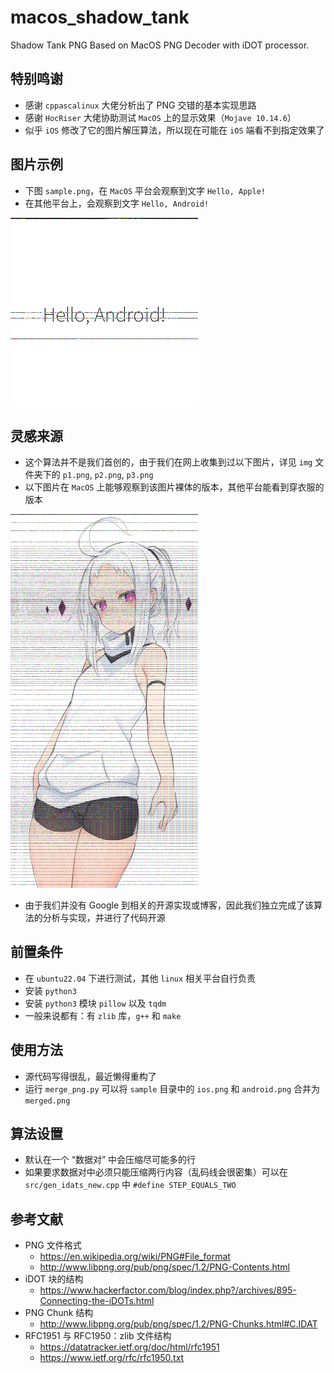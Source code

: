 # macos_shadow_tank
Shadow Tank PNG Based on MacOS PNG Decoder with iDOT processor.



## 特别鸣谢

- 感谢 `cppascalinux` 大佬分析出了 PNG 交错的基本实现思路
- 感谢 `HocRiser` 大佬协助测试 `MacOS` 上的显示效果（`Mojave 10.14.6`）
- 似乎 `iOS` 修改了它的图片解压算法，所以现在可能在 `iOS` 端看不到指定效果了



## 图片示例

- 下图 `sample.png`，在 `MacOS` 平台会观察到文字 `Hello, Apple!`
- 在其他平台上，会观察到文字 `Hello, Android!`

![](./img/sample.png)



## 灵感来源

- 这个算法并不是我们首创的，由于我们在网上收集到过以下图片，详见 `img` 文件夹下的 `p1.png`,  `p2.png`,  `p3.png`
- 以下图片在 `MacOS` 上能够观察到该图片裸体的版本，其他平台能看到穿衣服的版本

<img src="./img/p1.png" style="width: 300px">

- 由于我们并没有 Google 到相关的开源实现或博客，因此我们独立完成了该算法的分析与实现，并进行了代码开源



## 前置条件

- 在 `ubuntu22.04` 下进行测试，其他 `linux` 相关平台自行负责
- 安装 `python3` 
- 安装 `python3` 模块 `pillow` 以及 `tqdm`
- 一般来说都有：有 `zlib` 库，`g++` 和 `make`



## 使用方法

- 源代码写得很乱，最近懒得重构了
- 运行 `merge_png.py` 可以将 `sample` 目录中的 `ios.png` 和 `android.png` 合并为 `merged.png`



## 算法设置

- 默认在一个 “数据对” 中会压缩尽可能多的行
- 如果要求数据对中必须只能压缩两行内容（乱码线会很密集）可以在 `src/gen_idats_new.cpp` 中 `#define STEP_EQUALS_TWO`



## 参考文献

- PNG 文件格式
  - https://en.wikipedia.org/wiki/PNG#File_format
  - http://www.libpng.org/pub/png/spec/1.2/PNG-Contents.html
- iDOT 块的结构
  - https://www.hackerfactor.com/blog/index.php?/archives/895-Connecting-the-iDOTs.html
- PNG Chunk 结构
  - http://www.libpng.org/pub/png/spec/1.2/PNG-Chunks.html#C.IDAT
- RFC1951 与 RFC1950：zlib 文件结构
  - https://datatracker.ietf.org/doc/html/rfc1951
  - https://www.ietf.org/rfc/rfc1950.txt

